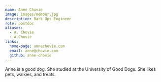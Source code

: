 ```yaml
---
name: Anne Chovie
image: images/member.jpg
description: Bark Ops Engineer
role: postdoc
aliases:
  - A. Chovie
  - A Chovie
links:
  home-page: annechovie.com
  email: anne@chovie.com
  github: anne-chovie
---
```


Anne is a good dog.
She studied at the University of Good Dogs.
She likes pets, walkies, and treats.
